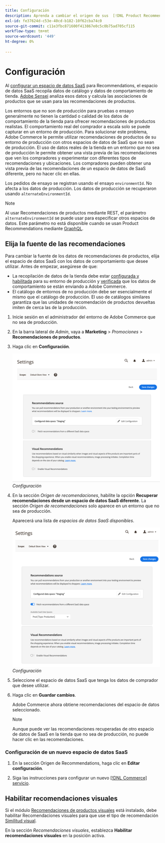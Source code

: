 ```yaml
---
title: Configuración
description: Aprenda a cambiar el origen de sus  [!DNL Product Recommendations] datos y a habilitar las recomendaciones visuales.
exl-id: fe37624d-c53e-40cd-b182-10f62cba74c0
source-git-commit: c11e3fbc871600f413867e0c5c0b75ad705cf115
workflow-type: tm+mt
source-wordcount: '449'
ht-degree: 0%

---
```


# Configuración

Al [configurar un espacio de datos SaaS](../landing/saas.md#saas-configuration) para Recommendations, el espacio de datos SaaS recopila datos de catálogo y datos de comportamiento de tienda. [Adobe Sensei](https://www.adobe.com/sensei.html) analiza esos datos y calcula las asociaciones de productos que se usan para las recomendaciones de productos.

Los entornos que no son de producción para pruebas o ensayo generalmente no tienen la cantidad o calidad de los datos de comportamiento de la tienda para ofrecer recomendaciones de productos realistas. El comportamiento real del comprador a escala solo se puede capturar en un entorno de producción. Para solucionar este problema, Adobe Commerce le permite utilizar recomendaciones de productos de su entorno de producción con otros espacios de datos de SaaS que no sean de producción. El uso de datos reales de la tienda en un entorno que no sea de producción le permite obtener una vista previa de las recomendaciones que ven los compradores y experimentar con diferentes tipos de recomendaciones y ubicaciones. Los compradores pueden obtener una vista previa de las recomendaciones de un espacio de datos de SaaS diferente, pero no hacer clic en ellas.

Los pedidos de ensayo se registran usando el ensayo `environmentId`. No afecta a los datos de producción. Los datos de producción se recuperaron usando `alternateEnvironmentId`.

>[!NOTE]
>
>Al usar Recomendaciones de productos mediante REST, el parámetro `alternateEnvironmentId` se puede usar para especificar otros espacios de datos. Este parámetro no está disponible cuando se usan Product Recommendations mediante [GraphQL](https://developer.adobe.com/commerce/services/graphql/recommendations/recommendations/).

## Elija la fuente de las recomendaciones

Para cambiar la fuente de los datos de recomendaciones de productos, elija el espacio de datos SaaS con los datos de comportamiento que desee utilizar. Antes de empezar, asegúrese de que:

- La recopilación de datos de la tienda debe estar [configurada y habilitada](install-configure.md) para su entorno de producción y [verificada](verify.md) que los datos de comportamiento se están enviando a Adobe Commerce.
- El catálogo de entornos de no producción debe ser esencialmente el mismo que el catálogo de producción. El uso de catálogos similares garantiza que las unidades de recomendación de productos devueltas imiten de cerca las de la producción.

1. Inicie sesión en el administrador del entorno de Adobe Commerce que no sea de producción.

1. En la barra lateral de _Admin_, vaya a **Marketing** > _Promociones_ > **Recomendaciones de productos**.

1. Haga clic en **Configuración**.

   ![configuración de recomendaciones de productos](assets/settings.png)
   _Configuración_

1. En la sección _Origen de recomendaciones_, habilite la opción **Recuperar recomendaciones desde un espacio de datos SaaS diferente**. La sección _Origen de recomendaciones_ solo aparece en un entorno que no sea de producción.

   Aparecerá una lista de _espacios de datos SaaS disponibles_.

   ![configuración de recomendaciones de productos](assets/settings-select-saas.png)
   _Configuración_

1. Seleccione el espacio de datos SaaS que tenga los datos de comprador que desee utilizar.

1. Haga clic en **Guardar cambios**.

   Adobe Commerce ahora obtiene recomendaciones del espacio de datos seleccionado.

   >[!NOTE]
   >
   > Aunque puede ver las recomendaciones recuperadas de otro espacio de datos de SaaS en la tienda que no sea de producción, no puede hacer clic en las recomendaciones.

### Configuración de un nuevo espacio de datos SaaS

1. En la sección Origen de Recommendations, haga clic en **Editar configuración**.

1. Siga las instrucciones para configurar un nuevo [[!DNL Commerce] servicio](/help/landing/saas.md).

## Habilitar recomendaciones visuales

Si el módulo [Recomendaciones de productos visuales](install-configure.md) está instalado, debe habilitar Recomendaciones visuales para que use el tipo de recomendación [Similitud visual](type.md#visualsim).

En la sección _Recomendaciones visuales_, establezca **Habilitar recomendaciones visuales** en la posición activa.
